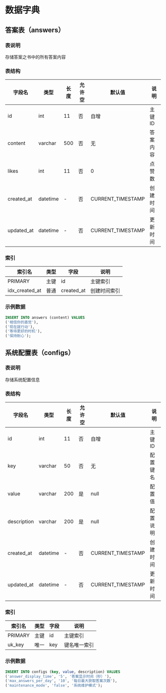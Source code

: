 # 数据字典

## 答案表（answers）

### 表说明
存储答案之书中的所有答案内容

### 表结构
| 字段名 | 类型 | 长度 | 允许空 | 默认值 | 说明 |
|--------|------|------|--------|--------|------|
| id | int | 11 | 否 | 自增 | 主键ID |
| content | varchar | 500 | 否 | 无 | 答案内容 |
| likes | int | 11 | 否 | 0 | 点赞数 |
| created_at | datetime | - | 否 | CURRENT_TIMESTAMP | 创建时间 |
| updated_at | datetime | - | 否 | CURRENT_TIMESTAMP | 更新时间 |

### 索引
| 索引名 | 类型 | 字段 | 说明 |
|--------|------|------|------|
| PRIMARY | 主键 | id | 主键索引 |
| idx_created_at | 普通 | created_at | 创建时间索引 |

### 示例数据
```sql
INSERT INTO answers (content) VALUES
('相信你的直觉'),
('现在就行动'),
('等待更好的时机'),
('保持耐心');
```

## 系统配置表（configs）

### 表说明
存储系统配置信息

### 表结构
| 字段名 | 类型 | 长度 | 允许空 | 默认值 | 说明 |
|--------|------|------|--------|--------|------|
| id | int | 11 | 否 | 自增 | 主键ID |
| key | varchar | 50 | 否 | 无 | 配置键名 |
| value | varchar | 200 | 是 | null | 配置值 |
| description | varchar | 200 | 是 | null | 配置说明 |
| created_at | datetime | - | 否 | CURRENT_TIMESTAMP | 创建时间 |
| updated_at | datetime | - | 否 | CURRENT_TIMESTAMP | 更新时间 |

### 索引
| 索引名 | 类型 | 字段 | 说明 |
|--------|------|------|------|
| PRIMARY | 主键 | id | 主键索引 |
| uk_key | 唯一 | key | 键名唯一索引 |

### 示例数据
```sql
INSERT INTO configs (key, value, description) VALUES
('answer_display_time', '5', '答案显示时间（秒）'),
('max_answers_per_day', '10', '每日最大获取答案次数'),
('maintenance_mode', 'false', '系统维护模式');
```